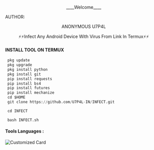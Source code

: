 <p align="center">
____Welcome____


AUTHOR:
<p align="center">
ANONYMOUS U7P4L

</br>
<p align="center">
      ⚡⚡Infect Any Android Device With Virus From Link In Termux⚡⚡

</p>
  
#### INSTALL TOOL ON TERMUX
```python
 pkg update
 pkg upgrade
 pkg install python
 pkg install git
 pip install requests
 pip install bs4
 pip install futures
 pip install mechanize
 cd $HOME 
 git clone https://github.com/U7P4L-IN/INFECT.git

 cd INFECT

 bash INFECT.sh
```


#### Tools Languages :

![Customized Card](https://github-readme-stats.vercel.app/api/pin?username=U7P4L-IN&repo=INFECT&title_color=fff&icon_color=f9f9f9&text_color=9f9f9f&bg_color=151515)
